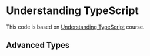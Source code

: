 # Understanding TypeScript

This code is based on [Understanding TypeScript](https://pro.academind.com/p/understanding-typescript) course.

## Advanced Types
